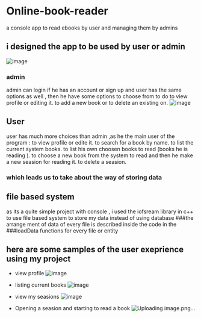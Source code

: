 # Online-book-reader
a console app to read ebooks by user and managing them by admins
## i designed the app to be used by user or admin
![image](https://github.com/MOSTAFA-MANSOUR72/Online-book-reader/assets/149438807/2fa52675-2f59-4116-9bb6-3ae3659a7f08)
### admin 
admin can login if he has an account or sign up and user has the same options as well , then he have some options to choose from to do
 to view profile or editing it.
 to add a new book or to delete an existing on.
![image](https://github.com/MOSTAFA-MANSOUR72/Online-book-reader/assets/149438807/a9aaec9c-3ea7-4b56-b442-bba5641c1c80)

## User 
user has much more choices than admin ,as he the main user of the program :
to view profile or edite it.
to search for a book by name.
to list the current system books.
to list his own choosen books to read (books he is reading ).
to choose a new book from the system to read and then he make a new seasion for reading it.
to delete a seasion.
### which leads us to take about the way of storing data 
## file based system
as its a quite simple project with console , i used the iofsream library in c++ to use file based system to store my data instead of using database
###the arrange ment of data of every file is described inside the code in the ###loadData functions for every file or entity
## here are some samples of the user exeprience using my project
- view profile
![image](https://github.com/MOSTAFA-MANSOUR72/Online-book-reader/assets/149438807/2eb22c3f-fcba-4332-9e49-91012beb25ee)

- listing current books
![image](https://github.com/MOSTAFA-MANSOUR72/Online-book-reader/assets/149438807/8f2d185a-cf46-4702-91ec-66614eecd72f)
- view my seasions
  ![image](https://github.com/MOSTAFA-MANSOUR72/Online-book-reader/assets/149438807/aaa04f50-88e7-437f-b1bc-e261490dcc43)
- Opening a seasion and starting to read a book
  ![Uploading image.png…]()

